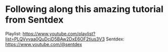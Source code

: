 # Following along this amazing tutorial from Sentdex
Playlist: https://www.youtube.com/playlist?list=PLQVvvaa0QuDcjD5BAw2DxE6OF2tius3V3
Sentdex: https://www.youtube.com/@sentdex